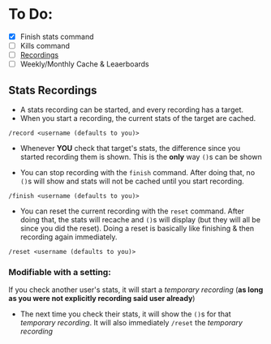 # To Do:   
- [x] Finish stats command
- [ ] Kills command
- [ ] [Recordings](#stats-recordings)
- [ ] Weekly/Monthly Cache & Leaerboards

## Stats Recordings
 - A stats recording can be started, and every recording has a target.
 - When you start a recording, the current stats of the target are cached.
```
/record <username (defaults to you)>
```

 - Whenever **YOU** check that target's stats, the difference since you started recording them is shown. This is the **only** way `()`s can be shown

 - You can stop recording with the `finish` command. After doing that, no `()`s will show and stats will not be cached until you start recording.
```
/finish <username (defaults to you)>
```

 - You can reset the current recording with the `reset` command. After doing that, the stats will recache and `()`s will display (but they will all be since you did the reset). Doing a reset is basically like finishing & then recording again immediately.
```
/reset <username (defaults to you)>
```

### Modifiable with a setting:
If you check another user's stats, it will start a *temporary recording* (**as long as you were not explicitly recording said user already**)
 - The next time you check their stats, it will show the `()`s for that *temporary recording*. It will also immediately `/reset` the *temporary recording*